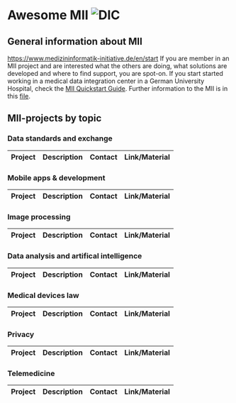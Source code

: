 # Awesome MII ![DIC](https://github.com/medizininformatik-initiative/BaseTRACE/assets/145696408/2b244e69-661f-4407-ae8d-724d790f70b3)

## General information about MII
https://www.medizininformatik-initiative.de/en/start
If you are member in an MII project and are interested what the others are doing, what solutions are developed and where to find support, you are spot-on. 
If you start started working in a medical data integration center in a German University Hospital, check the [MII Quickstart Guide](./mii-quickstart.md). Further information to the MII is in this [file](./MII_Information.md).

## MII-projects by topic
###  Data standards and exchange
| Project | Description | Contact | Link/Material
| --- | --- | --- | ---

### Mobile apps & development
| Project | Description | Contact | Link/Material
| --- | --- | --- | ---

### Image processing
| Project | Description | Contact | Link/Material
| --- | --- | --- | ---

### Data analysis and artifical intelligence
| Project | Description | Contact | Link/Material
| --- | --- | --- | ---

### Medical devices law
| Project | Description | Contact | Link/Material
| --- | --- | --- | ---

### Privacy
| Project | Description | Contact | Link/Material
| --- | --- | --- | ---

### Telemedicine
| Project | Description | Contact | Link/Material
| --- | --- | --- | ---
